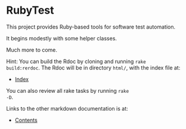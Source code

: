 # RubyTest

This project provides Ruby-based tools for software test automation.

It begins modestly with some helper classes.

Much more to come.

Hint:  You can build the Rdoc by cloning and running <code>rake build:rerdoc</code>.  The Rdoc will be in directory <code>html/</code>, with the index file at:

- [Index](./html/index.html)

You can also review all rake tasks by running <code>rake -D</code>.

Links to the other markdown documentation is at:

- [Contents](./Contents.md)
